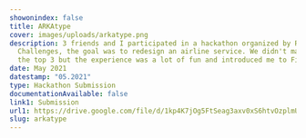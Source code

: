 ```yaml
---
showonindex: false
title: ARKAtype
cover: images/uploads/arkatype.png
description: 3 friends and I participated in a hackathon organized by Reply
  Challenges, the goal was to redesign an airline service. We didn't make it to
  the top 3 but the experience was a lot of fun and introduced me to Figma.
date: May 2021
datestamp: "05.2021"
type: Hackathon Submission
documentationAvailable: false
link1: Submission
url1: https://drive.google.com/file/d/1kp4K7jOg5FtSeag3axv0xS6htvOzplmU/view?usp=sharing
slug: arkatype
---
```

